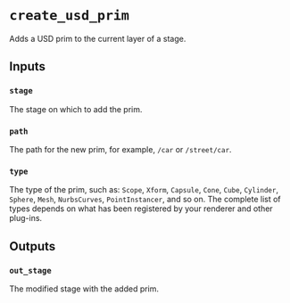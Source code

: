 # `create_usd_prim`

Adds a USD prim to the current layer of a stage.

## Inputs

### `stage`

The stage on which to add the prim.

### `path`

The path for the new prim, for example, `/car` or `/street/car`.  

### `type`

The type of the prim, such as: `Scope`, `Xform`, `Capsule`, `Cone`, `Cube`, `Cylinder`, `Sphere`, `Mesh`, `NurbsCurves`, `PointInstancer`, and so on. The complete list of types depends on what has been registered by your renderer and other plug-ins.

## Outputs

### `out_stage`

The modified stage with the added prim.

